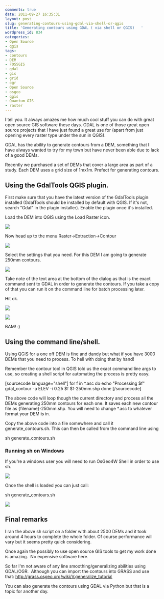 ```yaml
---
comments: true
date: 2011-09-27 16:35:31
layout: post
slug: generating-contours-using-gdal-via-shell-or-qgis
title: 'Generating contours using GDAL ( via shell or QGIS)   '
wordpress_id: 834
categories:
- Open Source
- qgis
tags:
- contours
- DEM
- FOSSGIS
- gdal
- gis
- grid
- ogr
- Open Source
- osgeo
- qgis
- Quantum GIS
- raster
---
```


I tell you. It always amazes me how much cool stuff you can do with great open source GIS software these days. GDAL is one of those great open source projects that I have just found a great use for (apart from just opening every raster type under the sun in QGIS).

GDAL has the ability to generate contours from a DEM, something that I have always wanted to try for my town but have never been able due to lack of a good DEMs.

Recently we purchased a set of DEMs that cover a large area as part of a study. Each DEM uses a grid size of 1mx1m. Prefect for generating contours.


## Using the GdalTools QGIS plugin.


First make sure that you have the latest version of the GdalTools plugin installed (GdalTools should be installed by default with QGIS. If it's not, search "Gdal" in the plugin installer). Enable the plugin once it's installed.

Load the DEM into QGIS using the Load Raster icon.

[![](http://woostuff.files.wordpress.com/2011/09/loaddem.png)](http://woostuff.files.wordpress.com/2011/09/loaddem.png)

Now head up to the menu Raster->Extraction->Contour

[![](http://woostuff.files.wordpress.com/2011/09/rastermenu.png)](http://woostuff.files.wordpress.com/2011/09/rastermenu.png)

Select the settings that you need. For this DEM I am going to generate 250mm contours.

[![](http://woostuff.files.wordpress.com/2011/09/contour.png)](http://woostuff.files.wordpress.com/2011/09/contour.png)

Take note of the text area at the bottom of the dialog as that is the exact command sent to GDAL in order to generate the contours. If you take a copy of that you can run it on the command line for batch processing later.

Hit ok.

[![](http://woostuff.files.wordpress.com/2011/09/250mm.png)](http://woostuff.files.wordpress.com/2011/09/250mm.png)

[![](http://woostuff.files.wordpress.com/2011/09/zoomed.png)](http://woostuff.files.wordpress.com/2011/09/zoomed.png)

BAM! :)


## Using the command line/shell.


Using QGIS for a one off DEM is fine and dandy but what if you have 3000 DEMs that you need to process. To hell with doing that by hand!

Remember the contour tool in QGIS told us the exact command line args to use, so creating a shell script for automating the process is pretty easy.

[sourcecode language="shell"]
for f in *.asc
do
  echo "Processing $f"
 gdal_contour -a ELEV -i 0.25 $f $f-250mm.shp
done
[/sourcecode]

The above code will loop though the current directory and process all the DEMs generating 250mm contours for each one. It saves each new contour file as {filename}-250mm.shp. You will need to change *.asc to whatever format your DEM is in.

Copy the above code into a file somewhere and call it generate_contours.sh. This can then be called from the command line using

sh generate_contours.sh


### Running sh on Windows


If you're a windows user you will need to run OsGeo4W Shell in order to use sh.

[![](http://woostuff.files.wordpress.com/2011/09/osgeoshell.png)](http://woostuff.files.wordpress.com/2011/09/osgeoshell.png)

Once the shell is loaded you can just call:

sh generate_contours.sh

[![](http://woostuff.files.wordpress.com/2011/09/osgeoshell2.png)](http://woostuff.files.wordpress.com/2011/09/osgeoshell2.png)


## Final remarks


I ran the above sh script on a folder with about 2500 DEMs and it took around 4 hours to complete the whole folder. Of course performance will vary but it seems pretty quick considering.

Once again the possibly to use open source GIS tools to get my work done is amazing.  No expensive software here.

So far I'm not aware of any line smoothing/generalizing abilities using GDAL/OGR.  Although you can import the contours into GRASS and use that: [http://grass.osgeo.org/wiki/V.generalize_tutorial
](http://grass.osgeo.org/wiki/V.generalize_tutorial)

You can also generate the contours using GDAL via Python but that is a topic for another day.
